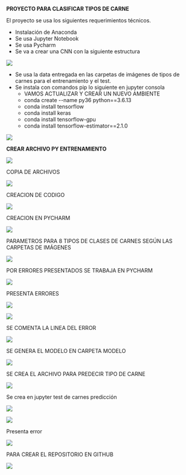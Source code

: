 ﻿**PROYECTO PARA CLASIFICAR TIPOS DE CARNE**

El proyecto se usa los siguientes requerimientos técnicos.

- Instalación de Anaconda
- Se usa Jupyter Notebook
- Se usa Pycharm
- Se va a crear una CNN con la siguiente estructura

![](Aspose.Words.07753ae6-743d-4b0a-831a-0c25d557a9c6.001.png)

- Se usa la data entregada en las carpetas de imágenes de tipos de carnes para el entrenamiento y el test.
- Se instala con comandos pip lo siguiente en jupyter consola
  - VAMOS ACTUALIZAR Y CREAR UN NUEVO AMBIENTE
  - conda create --name py36 python==3.6.13
  - conda install tensorflow
  - conda install keras
  - conda install tensorflow-gpu
  - conda install tensorflow-estimator==2.1.0

![](Aspose.Words.07753ae6-743d-4b0a-831a-0c25d557a9c6.002.png)

**CREAR ARCHIVO PY ENTRENAMIENTO**

![](Aspose.Words.07753ae6-743d-4b0a-831a-0c25d557a9c6.003.png)

COPIA DE ARCHIVOS

![](Aspose.Words.07753ae6-743d-4b0a-831a-0c25d557a9c6.004.png)

CREACION DE CODIGO

![](Aspose.Words.07753ae6-743d-4b0a-831a-0c25d557a9c6.005.png)

CREACION EN PYCHARM

![](Aspose.Words.07753ae6-743d-4b0a-831a-0c25d557a9c6.006.png)

PARAMETROS PARA 8 TIPOS DE CLASES DE CARNES SEGÚN LAS CARPETAS DE IMÁGENES

![](Aspose.Words.07753ae6-743d-4b0a-831a-0c25d557a9c6.007.png)

POR ERRORES PRESENTADOS SE TRABAJA EN PYCHARM

![](Aspose.Words.07753ae6-743d-4b0a-831a-0c25d557a9c6.008.png)

PRESENTA ERRORES 

![](Aspose.Words.07753ae6-743d-4b0a-831a-0c25d557a9c6.009.png)

![](Aspose.Words.07753ae6-743d-4b0a-831a-0c25d557a9c6.010.png)

SE COMENTA LA LINEA DEL ERROR

![](Aspose.Words.07753ae6-743d-4b0a-831a-0c25d557a9c6.011.png)

SE GENERA EL MODELO EN CARPETA MODELO

![](Aspose.Words.07753ae6-743d-4b0a-831a-0c25d557a9c6.012.png)

SE CREA EL ARCHIVO PARA PREDECIR TIPO DE CARNE

![](Aspose.Words.07753ae6-743d-4b0a-831a-0c25d557a9c6.013.png)

Se crea en jupyter test de carnes predicción

![](Aspose.Words.07753ae6-743d-4b0a-831a-0c25d557a9c6.014.png)

![](Aspose.Words.07753ae6-743d-4b0a-831a-0c25d557a9c6.015.png)

Presenta error

![](Aspose.Words.07753ae6-743d-4b0a-831a-0c25d557a9c6.016.png)


PARA CREAR EL REPOSITORIO EN GITHUB

![](Aspose.Words.07753ae6-743d-4b0a-831a-0c25d557a9c6.017.png)

